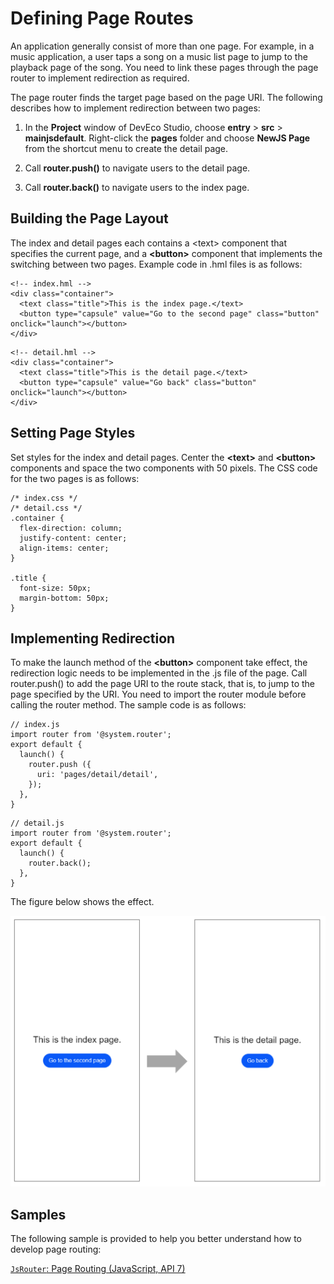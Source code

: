 # Defining Page Routes


An application generally consist of more than one page. For example, in a music application, a user taps a song on a music list page to jump to the playback page of the song. You need to link these pages through the page router to implement redirection as required.


The page router finds the target page based on the page URI. The following describes how to implement redirection between two pages:


1. In the **Project** window of DevEco Studio, choose **entry** > **src** > **mainjsdefault**. Right-click the **pages** folder and choose **NewJS Page** from the shortcut menu to create the detail page.

2. Call **router.push()** to navigate users to the detail page.

3. Call **router.back()** to navigate users to the index page.


## Building the Page Layout

The index and detail pages each contains a &lt;text> component that specifies the current page, and a **\<button>** component that implements the switching between two pages. Example code in .hml files is as follows:


```
<!-- index.hml -->
<div class="container">
  <text class="title">This is the index page.</text>
  <button type="capsule" value="Go to the second page" class="button" onclick="launch"></button>
</div>
```


```
<!-- detail.hml -->
<div class="container">
  <text class="title">This is the detail page.</text>
  <button type="capsule" value="Go back" class="button" onclick="launch"></button>
</div>
```


## Setting Page Styles

Set styles for the index and detail pages. Center the **\<text>** and **\<button>** components and space the two components with 50 pixels. The CSS code for the two pages is as follows:


```
/* index.css */
/* detail.css */
.container {
  flex-direction: column;
  justify-content: center;
  align-items: center;
}

.title {
  font-size: 50px;
  margin-bottom: 50px;
}
```


## Implementing Redirection

To make the launch method of the **\<button>** component take effect, the redirection logic needs to be implemented in the .js file of the page. Call router.push() to add the page URI to the route stack, that is, to jump to the page specified by the URI. You need to import the router module before calling the router method. The sample code is as follows:


```
// index.js
import router from '@system.router';
export default {
  launch() {
    router.push ({
      uri: 'pages/detail/detail',
    });
  },
}
```


```
// detail.js
import router from '@system.router';
export default {
  launch() {
    router.back();
  },
}
```

The figure below shows the effect.

  ![en-us_image_0000001222967784](figures/en-us_image_0000001222967784.png)

## Samples

The following sample is provided to help you better understand how to develop page routing: 

[`JsRouter`: Page Routing (JavaScript, API 7)](https://gitee.com/openharmony/app_samples/tree/master/UI/JsRouter)
